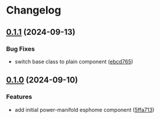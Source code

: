 # Changelog

## [0.1.1](https://github.com/mikesmitty/power-manifold/compare/esphome-pwrman-charger-v0.1.0...esphome-pwrman-charger-v0.1.1) (2024-09-13)


### Bug Fixes

* switch base class to plain component ([ebcd765](https://github.com/mikesmitty/power-manifold/commit/ebcd765d6e53b3359fa5a52b64f799b6ca05c75a))

## [0.1.0](https://github.com/mikesmitty/power-manifold/compare/esphome-pwrman-charger-v0.0.1...esphome-pwrman-charger-v0.1.0) (2024-09-10)


### Features

* add initial power-manifold esphome component ([5ffa713](https://github.com/mikesmitty/power-manifold/commit/5ffa7138e2856e299d6427862754f830cb533df0))
